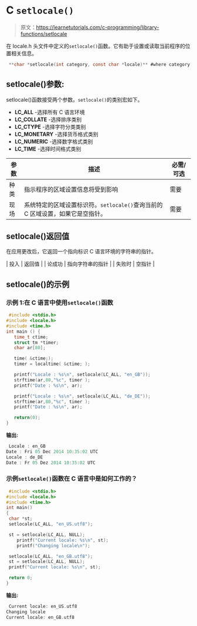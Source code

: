 # C `setlocale()`

> 原文：<https://learnetutorials.com/c-programming/library-functions/setlocale>

在 locale.h 头文件中定义的`setlocale()`函数。它有助于设置或读取当前程序的位置相关信息。

```c
 **char *setlocale(int category, const char *locale)** #where category will be any of the macro 

```

## setlocale()参数:

setlocale()函数接受两个参数。`setlocale()`的类别宏如下。

*   **LC_ALL** -选择所有 C 语言环境
*   **LC_COLLATE** -选择排序类别
*   **LC_CTYPE** -选择字符分类类别
*   **LC_MONETARY** -选择货币格式类别
*   **LC_NUMERIC** -选择数字格式类别
*   **LC_TIME** -选择时间格式类别

| 参数 | 描述 | 必需/可选 |
| --- | --- | --- |
| 种类 | 指示程序的区域设置信息将受到影响 | 需要 |
| 现场 | 系统特定的区域设置标识符。`setlocale()`查询当前的 C 区域设置，如果它是空指针。 | 需要 |

## setlocale()返回值

在应用更改后，它返回一个指向标识 C 语言环境的字符串的指针。

| 投入 | 返回值 |
| 论成功 | 指向字符串的指针 |
| 失败时 | 空指针 |

## setlocale()的示例

### 示例 1:在 C 语言中使用`setlocale()`函数

```c
 #include <stdio.h>
#include <locale.h>
#include <time.h>
int main () {
   time_t ctime;
   struct tm *timer;
   char ar[80];

   time( &ctime;);
   timer = localtime( &ctime; );

   printf("Locale : %s\n", setlocale(LC_ALL, "en_GB"));
   strftime(ar,80,"%c", timer );
   printf("Date : %s\n", ar);

   printf("Locale : %s\n", setlocale(LC_ALL, "de_DE"));
   strftime(ar,80,"%c", timer );
   printf("Date : %s\n", ar);

   return(0);
} 

```

**输出:**

```c
 Locale : en_GB                                                            
Date : Fri 05 Dec 2014 10:35:02 UTC                                       
Locale : de_DE                                                            
Date : Fr 05 Dez 2014 10:35:02 UTC 
```

### 示例`setlocale()`函数在 C 语言中是如何工作的？

```c
 #include <stdio.h>
#include <locale.h>
#include <time.h>
int main()
{
 char *st;
 setlocale(LC_ALL, "en_US.utf8");

 st = setlocale(LC_ALL, NULL);
    printf("Current locale: %s\n", st);
    printf("Changing locale\n");

 setlocale(LC_ALL, "en_GB.utf8");
 st = setlocale(LC_ALL, NULL);
 printf("Current locale: %s\n", st);

 return 0;
} 

```

**输出:**

```c
 Current locale: en_US.utf8
Changing locale
Current locale: en_GB.utf8 
```